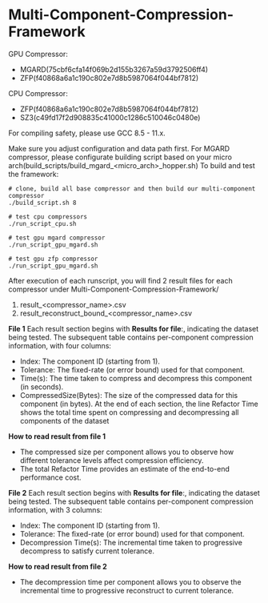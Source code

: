 # Multi-Component-Compression-Framework

GPU Compressor: 
- MGARD(75cbf6cfa14f069b2d155b3267a59d3792506ff4)
- ZFP(f40868a6a1c190c802e7d8b5987064f044bf7812)

CPU Compressor: 
- ZFP(f40868a6a1c190c802e7d8b5987064f044bf7812) 
- SZ3(c49fd17f2d908835c41000c1286c510046c0480e)

For compiling safety, please use GCC 8.5 - 11.x.

Make sure you adjust configuration and data path first.
For MGARD compressor, please configurate building script based on your micro arch(build_scripts/build_mgard_<micro_arch>_hopper.sh)
To build and test the framework:

```
# clone, build all base compressor and then build our multi-component compressor
./build_script.sh 8

# test cpu compressors
./run_script_cpu.sh

# test gpu mgard compressor
./run_script_gpu_mgard.sh

# test gpu zfp compressor
./run_script_gpu_mgard.sh
```

After execution of each runscript, you will find 2 result files for each compressor under Multi-Component-Compression-Framework/

1. result_<compressor_name>.csv
2. result_reconstruct_bound_<compressor_name>.csv

**File 1**
Each result section begins with **Results for file**:, indicating the dataset being tested. The subsequent table contains per-component compression information, with four columns:

- Index: The component ID (starting from 1).
- Tolerance: The fixed-rate (or error bound) used for that component.
- Time(s): The time taken to compress and decompress this component (in seconds).
- CompressedSize(Bytes): The size of the compressed data for this component (in bytes).
At the end of each section, the line Refactor Time shows the total time spent on compressing and decompressing all components of the dataset

**How to read result from file 1**
- The compressed size per component allows you to observe how different tolerance levels affect compression efficiency.
- The total Refactor Time provides an estimate of the end-to-end performance cost.

**File 2**
Each result section begins with **Results for file**:, indicating the dataset being tested. The subsequent table contains per-component compression information, with 3 columns:

- Index: The component ID (starting from 1).
- Tolerance: The fixed-rate (or error bound) used for that component.
- Decompression Time(s): The incremental time taken to progressive decompress to satisfy current tolerance.

**How to read result from file 2**
- The decompression time per component allows you to observe the incremental time to progressive reconstruct to current tolerance.

